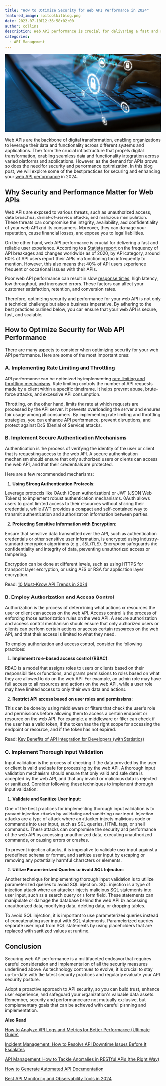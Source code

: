 ```yaml
---
title: "How to Optimize Security for Web API Performance in 2024"
featured_image: apitoolkitblog.png
date: 2023-07-10T12:36:58+02:00
author: collins
description: Web API performance is crucial for delivering a fast and reliable user experience.
categories:
  - API Management
---
```


![Optimizing API security](./apitoolkitblog.png)

Web APIs are the backbone of digital transformation, enabling organizations to leverage their data and functionality across different systems and applications. They form the crucial infrastructure that propels digital transformation, enabling seamless data and functionality integration across varied platforms and applications.  However, as the demand for APIs grows, so does the need for security and performance optimization. In this blog post, we will explore some of the best practices for securing and enhancing your [web API performance](https://apitoolkit.io/blog/web-api-performance/) in 2024.

## Why Security and Performance Matter for Web APIs

Web APIs are exposed to various threats, such as unauthorized access, data breaches, denial-of-service attacks, and malicious manipulation. These threats can compromise the integrity, availability, and confidentiality of your web API and its consumers. Moreover, they can damage your reputation, cause financial losses, and expose you to legal liabilities.

On the other hand, web API performance is crucial for delivering a fast and reliable user experience. According to a [Statista report](https://nordicapis.com/20-impressive-api-economy-statistics/) on the frequency of API breakages and changes worldwide as of 2020, by API category, around 60% of API users report their APIs malfunctioning too infrequently to mention. However, this also means that 40% of API users experience frequent or occasional issues with their APIs.

Poor web API performance can result in slow [response times](https://apitoolkit.io/api-performance-monitoring-and-compliance/), high latency, low throughput, and increased errors. These factors can affect your customer satisfaction, retention, and conversion rates.

Therefore, optimizing security and performance for your web API is not only a technical challenge but also a business imperative. By adhering to the best practices outlined below, you can ensure that your web API is secure, fast, and scalable.

## How to Optimize Security for Web API Performance

There are many aspects to consider when optimizing security for your web API performance. Here are some of the most important ones:

### A. Implementing Rate Limiting and Throttling

API performance can be optimized by implementing [rate limiting and throttling mechanisms](https://apitoolkit.io/blog/web-api-performance/). Rate limiting controls the number of API requests made by a client within a specific timeframe. It helps prevent abuse, brute-force attacks, and excessive API consumption.

Throttling, on the other hand, limits the rate at which requests are processed by the API server. It prevents overloading the server and ensures fair usage among all consumers. By implementing rate limiting and throttling strategies, you can enhance API performance, prevent disruptions, and protect against DoS (Denial of Service) attacks.

### B. Implement Secure Authentication Mechanisms

Authentication is the process of verifying the identity of the user or client that is requesting access to the web API. A secure authentication mechanism should ensure that only authorized users or clients can access the web API, and that their credentials are protected.

Here are a few recommended mechanisms:

1. **Using Strong Authentication Protocols**:

Leverage protocols like OAuth (Open Authorization) or JWT (JSON Web Tokens) to implement robust authentication mechanisms. OAuth allows users to grant limited access to their resources without sharing their credentials, while JWT provides a compact and self-contained way to transmit authentication and authorization information between parties.

2. **Protecting Sensitive Information with Encryption**:

Ensure that sensitive data transmitted over the API, such as authentication credentials or other sensitive user information, is encrypted using industry-standard encryption algorithms (e.g., SSL/TLS). Encryption safeguards the confidentiality and integrity of data, preventing unauthorized access or tampering.

Encryption can be done at different levels, such as using HTTPS for transport layer encryption, or using AES or RSA for application layer encryption.

Read: [10 Must-Know API Trends in 2024](https://apitoolkit.io/blog/api-trends/)

### B. Employ Authorization and Access Control

Authorization is the process of determining what actions or resources the user or client can access on the web API. Access control is the process of enforcing those authorization rules on the web API. A secure authorization and access control mechanism should ensure that only authorized users or clients can perform certain actions or access certain resources on the web API, and that their access is limited to what they need.

To employ authorization and access control, consider the following practices:

1. **Implement role-based access control (RBAC)**:

RBAC is a model that assigns roles to users or clients based on their responsibilities or functions, and grants permissions to roles based on what they are allowed to do on the web API. For example, an admin role may have full access to all resources and actions on the web API, while a user role may have limited access to only their own data and actions.

2. **Restrict API access based on user roles and permissions**:

This can be done by using middleware or filters that check the user's role and permissions before allowing them to access a certain endpoint or resource on the web API. For example, a middleware or filter can check if the user has a valid token, if the token has the right scope for accessing the endpoint or resource, and if the token has not expired.

Read: [Key Benefits of API Integration for Developers (with Statistics)](https://apitoolkit.io/blog/benefits-of-api-integration/)

### C. Implement Thorough Input Validation

Input validation is the process of checking if the data provided by the user or client is valid and safe for processing by the web API. A thorough input validation mechanism should ensure that only valid and safe data is accepted by the web API, and that any invalid or malicious data is rejected or sanitized.
Consider following these techniques to implement thorough input validation:

1. **Validate and Sanitize User Input**:

One of the best practices for implementing thorough input validation is to prevent injection attacks by validating and sanitizing user input. Injection attacks are a type of attack where an attacker injects malicious code or commands into user input, such as SQL queries, HTML tags, or shell commands. These attacks can compromise the security and performance of the web API by accessing unauthorized data, executing unauthorized commands, or causing errors or crashes.

To prevent injection attacks, it is imperative to validate user input against a predefined schema or format, and sanitize user input by escaping or removing any potentially harmful characters or elements.

2. **Utilize Parameterized Queries to Avoid SQL Injection**:

Another technique for implementing thorough input validation is to utilize parameterized queries to avoid SQL injection. SQL injection is a type of injection attack where an attacker injects malicious SQL statements into user input, such as a search query or a form field. These statements can manipulate or damage the database behind the web API by accessing unauthorized data, modifying data, deleting data, or dropping tables.

To avoid SQL injection, it is important to use parameterized queries instead of concatenating user input with SQL statements. Parameterized queries separate user input from SQL statements by using placeholders that are replaced with sanitized values at runtime.

## Conclusion

Securing web API performance is a multifaceted endeavor that requires careful consideration and implementation of all the security measures underlined above. As technology continues to evolve, it is crucial to stay up-to-date with the latest security practices and regularly evaluate your API security posture.

Adopt a proactive approach to API security, so you can build trust, enhance user experience, and safeguard your organization's valuable data assets. Remember, security and performance are not mutually exclusive, but complementary goals that can be achieved with careful planning and implementation.

**Also Read**

[How to Analyze API Logs and Metrics for Better Performance (Ultimate Guide)](https://apitoolkit.io/blog/api-logs-and-metrics/)

[Incident Management: How to Resolve API Downtime Issues Before It Escalates](https://apitoolkit.io/blog/api-downtime/)

[API Management: How to Tackle Anomalies in RESTful APIs (the Right Way)](https://apitoolkit.io/blog/anomalies-in-restful-apis/)

[How to Generate Automated API Documentation](https://apitoolkit.io/blog/how-to-generate-automated-api-documentation/)

[Best API Monitoring and Observability Tools in 2024](https://apitoolkit.io/blog/best-api-monitoring-and-observability-tools/)
